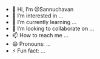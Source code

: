 - 👋 Hi, I’m @Sannuchavan
- 👀 I’m interested in ...
- 🌱 I’m currently learning ...
- 💞️ I’m looking to collaborate on ...
- 📫 How to reach me ...
- 😄 Pronouns: ...
- ⚡ Fun fact: ...

<!---
Sannuchavan/Sannuchavan is a ✨ special ✨ repository because its `README.md` (this file) appears on your GitHub profile.
You can click the Preview link to take a look at your changes.
--->

